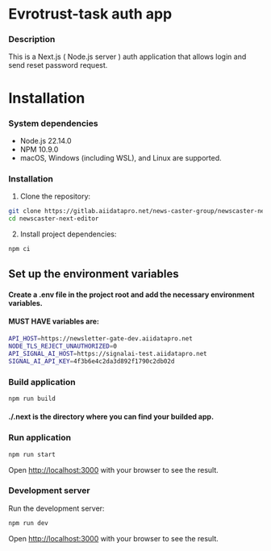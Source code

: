 # Evrotrust-task auth app

### Description
This is a Next.js ( Node.js server ) auth application that allows login and send reset password request. 

# Installation

### System dependencies
- Node.js 22.14.0
- NPM 10.9.0
- macOS, Windows (including WSL), and Linux are supported.

### Installation

1. Clone the repository:
```bash
git clone https://gitlab.aiidatapro.net/news-caster-group/newscaster-next-editor.git
cd newscaster-next-editor
```

2. Install project dependencies:
```bash
npm ci
```

## Set up the environment variables
#### Create a .env file in the project root and add the necessary environment variables.
#### MUST HAVE variables are:
```bash
API_HOST=https://newsletter-gate-dev.aiidatapro.net
NODE_TLS_REJECT_UNAUTHORIZED=0
API_SIGNAL_AI_HOST=https://signalai-test.aiidatapro.net
SIGNAL_AI_API_KEY=4f3b6e4c2da3d892f1790c2db02d
```

### Build application
```bash
npm run build
```
#### ./.next is the directory where you can find your builded app.

### Run application
```bash
npm run start
```
Open [http://localhost:3000](http://localhost:3000) with your browser to see the result.

### Development server

Run the development server:

```bash
npm run dev

```
Open [http://localhost:3000](http://localhost:3000) with your browser to see the result.